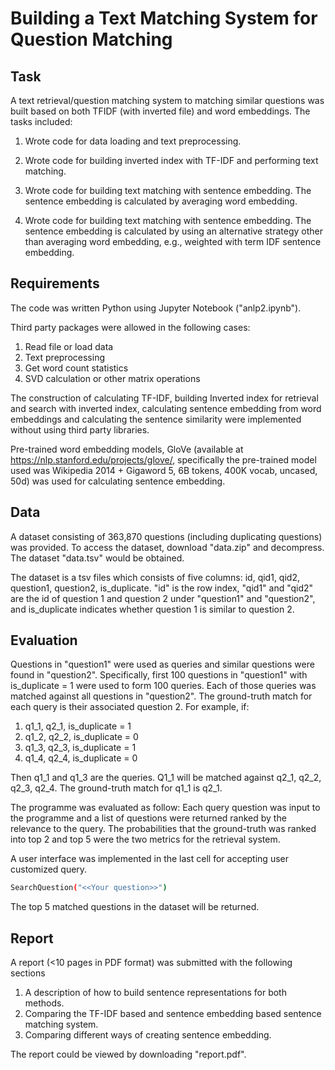 # Building a Text Matching System for Question Matching

## Task
A text retrieval/question matching system to matching similar questions was built based on both TFIDF
(with inverted file) and word embeddings. The tasks included:

1. Wrote code for data loading and text preprocessing.

2. Wrote code for building inverted index with TF-IDF and performing text matching.

3. Wrote code for building text matching with sentence embedding. The sentence embedding is calculated by averaging word embedding.

4. Wrote code for building text matching with sentence embedding. The sentence embedding is calculated by using an alternative strategy other than averaging word embedding, e.g., weighted with term IDF sentence embedding.

## Requirements
The code was written Python using Jupyter Notebook ("anlp2.ipynb"). 

Third party packages were allowed in the following cases:
1. Read file or load data
2. Text preprocessing
3. Get word count statistics
4. SVD calculation or other matrix operations

The construction of calculating TF-IDF, building Inverted index for retrieval and search with inverted index, calculating sentence embedding from word embeddings and calculating the sentence similarity were implemented without using third party libraries.

Pre-trained word embedding models, GloVe (available at https://nlp.stanford.edu/projects/glove/, specifically the pre-trained model used was Wikipedia 2014 + Gigaword 5, 6B tokens, 400K vocab, uncased, 50d) was used for calculating sentence embedding.

## Data
A dataset consisting of 363,870 questions (including duplicating questions) was provided. To access the dataset, download "data.zip" and decompress. The dataset "data.tsv" would be obtained.

The dataset is a tsv files which consists of five columns: id, qid1, qid2, question1, question2, is_duplicate. "id" is the row index, "qid1" and "qid2" are the id of question 1 and question 2 under "question1" and "question2", and is_duplicate indicates whether question 1 is similar to question 2.

## Evaluation
Questions in "question1" were used as queries and similar questions were found in "question2". Specifically, first 100 questions in "question1" with is_duplicate = 1 were used to form 100 queries. Each of those queries was matched against all questions in "question2". The ground-truth match for each query is their associated question 2. For example, if:

1. q1_1, q2_1, is_duplicate = 1
2. q1_2, q2_2, is_duplicate = 0
3. q1_3, q2_3, is_duplicate = 1
4. q1_4, q2_4, is_duplicate = 0

Then q1_1 and q1_3 are the queries. Q1_1 will be matched against q2_1, q2_2, q2_3, q2_4. The ground-truth match for q1_1 is q2_1. 

The programme was evaluated as follow: Each query question was input to the programme and a list of questions were returned ranked by the relevance to the query. The probabilities that the ground-truth was ranked into top 2 and top 5 were the two metrics for the retrieval system.

A user interface was implemented in the last cell for accepting user customized query. 
```bash
SearchQuestion("<<Your question>>")
```
The top 5 matched questions in the dataset will be returned.

## Report 
A report (<10 pages in PDF format) was submitted with the following sections 

1. A description of how to build sentence representations for both methods.
2. Comparing the TF-IDF based and sentence embedding based sentence matching system.
3. Comparing different ways of creating sentence embedding.

The report could be viewed by downloading "report.pdf".
